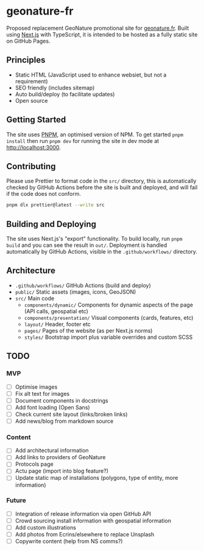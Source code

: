 # geonature-fr

Proposed replacement GeoNature promotional site for [geonature.fr](https://geonature.fr). Built using [Next.js](https://nextjs.org/) with TypeScript, it is intended to be hosted as a fully static site on GitHub Pages.

## Principles

- Static HTML (JavaScript used to enhance websiet, but not a requirement)
- SEO friendly (includes sitemap)
- Auto build/deploy (to facilitate updates)
- Open source

## Getting Started

The site uses [PNPM](https://pnpm.io/), an optimised version of NPM. To get started `pnpm install` then run `pnpm dev` for running the site in dev mode at [http://localhost:3000](http://localhost:3000).

## Contributing

Please use Prettier to format code in the `src/` directory, this is automatically checked by GitHub Actions before the site is built and deployed, and will fail if the code does not conform.

```bash
pnpm dlx prettier@latest --write src
```

## Building and Deploying

The site uses Next.js's "export" functionality. To build locally, run `pnpm build` and you can see the result in `out/`. Deployment is handled automatically by GitHub Actions, visible in the `.github/workflows/` directory.

## Architecture

- `.github/workflows/` GitHub Actions (build and deploy)
- `public/` Static assets (images, icons, GeoJSON)
- `src/` Main code
  - `components/dynamic/` Components for dynamic aspects of the page (API calls, geospatial etc)
  - `components/presentation/` Visual components (cards, features, etc)
  - `layout/` Header, footer etc
  - `pages/` Pages of the website (as per Next.js norms)
  - `styles/` Bootstrap import plus variable overrides and custom SCSS

## TODO

### MVP

- [ ] Optimise images
- [ ] Fix alt text for images
- [ ] Document components in docstrings
- [ ] Add font loading (Open Sans)
- [ ] Check current site layout (links/broken links)
- [ ] Add news/blog from markdown source

### Content

- [ ] Add architectural information
- [ ] Add links to providers of GeoNature
- [ ] Protocols page
- [ ] Actu page (import into blog feature?)
- [ ] Update static map of installations (polygons, type of entity, more information)

### Future

- [ ] Integration of release information via open GitHub API
- [ ] Crowd sourcing install information with geospatial information
- [ ] Add custom illustrations
- [ ] Add photos from Ecrins/elsewhere to replace Unsplash
- [ ] Copywrite content (help from NS comms?)
